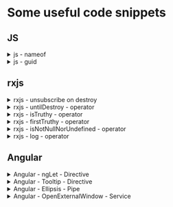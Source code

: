 # Some useful code snippets

## JS

<details>
    <summary>js - nameof</summary>

```typescript
// very simple nameof version to ensure type safety. usage: nameof<User>(‘name’)
export function nameof<T>(key: keyof T, instance?: T): keyof T {
  return key;
}
```

</details>
<details>
  <summary>js - guid</summary>

```typescript
export function guid() {
  function s4() {
    return Math.floor((1 + Math.random()) * 0x10000)
      .toString(16)
      .substring(1);
  }

  return s4() + s4() + "-" + s4() + "-" + s4() + "-" + s4() + "-" + s4() + s4() + s4();
}
```

</details>

## rxjs

<details>
  <summary>rxjs - unsubscribe on destroy</summary>

![unsubscribe on destroy](../assets/on-destroy.png "unsubscribe on destroy")

</details>

<details>
  <summary>rxjs - untilDestroy - operator</summary>

```typescript
import { MonoTypeOperatorFunction, Observable } from "rxjs";
import { takeUntil } from "rxjs/operators";

// create a symbol identify the observable I add to
// the component so it doesn't conflict with anything.
// I need this so I'm able to add the desired behaviour to the component.
export const destroy$ = Symbol("destroy$");

/**
 * An operator that takes until destroy it takes a components this a parameter
 * returns a pipeable RxJS operator.
 */
export const untilDestroy = <T>(component: any): MonoTypeOperatorFunction<T> => {
  const orignalDestroy = component.ngOnDestroy;
  if (orignalDestroy == null) {
    // Angular does not support dynamic added destroy methods
    // so make sure there is one.
    throw new Error("untilDestroy operator needs the component to have an ngOnDestroy method");
  }
  if (component[destroy$] === undefined) {
    // only hookup each component once.
    addDestroyObservableToComponent(component);
  }

  // pipe in the takeUntil destroy$ and return the source unaltered
  return takeUntil<T>(component[destroy$]);
};

/**
 * @internal
 */
export function addDestroyObservableToComponent(component: any) {
  component[destroy$] = new Observable<void>((observer) => {
    // keep track of the original destroy function,
    // the user might do something in there
    const orignalDestroy = component.ngOnDestroy;
    // replace the ngOndestroy
    component.ngOnDestroy = () => {
      // fire off the destroy observable
      observer.next();
      // complete the observable
      observer.complete();
      // and at last, call the original destroy
      orignalDestroy.call(component);
    };
    // return cleanup function.
    return (_: any) => (component[destroy$] = undefined);
  });
}
```

</details>

<details>
  <summary>rxjs - isTruthy - operator</summary>

```typescript
// same behaviour like filter(Boolean) but keeps the type.
// Maybe "is not null nor undefined" check would be better then isTruthy (which e.g. also filters true, '' or 0)
// but for legacy reasons we use that instead.
export function isTruthy<T>(): MonoTypeOperatorFunction<T> {
  return (source$: Observable<null | undefined | T>) => source$.pipe(filter(inputIsTruthy));
}

function inputIsTruthy<T>(input: null | undefined | T): boolean {
  return !!input;
}
```

</details>

<details>
  <summary>rxjs - firstTruthy - operator</summary>

```typescript
function firstTruthy<T>(): MonoTypeOperatorFunction<T> { 
  return input$ => input$.pipe(first(Boolean));
}

```

</details>

<details>
  <summary>rxjs - isNotNullNorUndefined - operator</summary>

```typescript
export function isNotNullNorUndefined<T>(): MonoTypeOperatorFunction<T> {
  return (source$: Observable<null | undefined | T>) => source$.pipe(filter(inputIsNotNullNorUndefined));
}

function inputIsNotNullNorUndefined<T>(input: null | undefined | T): boolean {
  return input !== null && input !== undefined;
}

```

</details>

<details>
  <summary>rxjs - log - operator</summary>

```typescript
export function log<T>(id: string = null, uniqueColor: boolean = true): MonoTypeOperatorFunction<T> {
  const tag = `Stream: ${id || guid()}`;
  let color = `color: #000000;`;

  if (uniqueColor) {
    const r = "88";
    const g = Math.floor(Math.random() * 256).toString(16);
    const b = Math.floor(Math.random() * 256).toString(16);
    color = `color: #${r}${g}${b}`;
  }

  return pipe(
    tap(
      (next) => console.log(`%c[${tag}: Next]`, color, next),
      (error) => console.log(`%c${tag}: Error]`, uniqueColor ? color : "color: #F44336;", error),
      () => console.log(`%c[${tag}: Complete]`, color)
    ),
    finalize(() => console.log(`%c[${tag}: Finalize]`, color))
  );
}
```

## </details>

## Angular

<details>
  <summary>Angular - ngLet - Directive</summary>

```typescript
import { NgModule, Directive, Input, TemplateRef, ViewContainerRef, OnInit } from "@angular/core";

export class NgLetContext {
  $implicit: any = null;
  ngLet: any = null;
}

@Directive({
  selector: "[ngLet]",
})
export class NgLetDirective implements OnInit {
  private _context = new NgLetContext();

  @Input()
  set ngLet(value: any) {
    this._context.$implicit = this._context.ngLet = value;
  }

  constructor(private _vcr: ViewContainerRef, private _templateRef: TemplateRef<NgLetContext>) {}

  ngOnInit() {
    this._vcr.createEmbeddedView(this._templateRef, this._context);
  }
}

@NgModule({
  declarations: [NgLetDirective],
  exports: [NgLetDirective],
})
export class NgLetModule {}
```

</details>

<details>
  <summary>Angular - Tooltip - Directive</summary>

```typescript
import { Directive, ElementRef, Input, OnDestroy, OnInit } from '@angular/core';
import { MatTooltip } from '@angular/material/tooltip';

@Directive({
  selector: '[showTooltipIfTruncated]'
})
export class ShowTooltipIfTruncatedDirective implements OnInit, OnDestroy {

  @Input() rmShowTooltipIfTruncated: 'useInnerText' | '' = '';

  private observer: ResizeObserver | null = null;

  constructor(
    private matTooltip: MatTooltip,
    private elementRef: ElementRef<HTMLElement>,
  ) {
  }

  public ngOnInit(): void {
    const element = this.elementRef.nativeElement;


    setTimeout(() => {
      if (this.rmShowTooltipIfTruncated === 'useInnerText') {
        this.matTooltip.message = element.innerText;
      }

      this.observer = new ResizeObserver(() => {
        this.matTooltip.disabled = element.scrollWidth <= element.clientWidth;
      });

      this.observer.observe(element);
    });
  }

  ngOnDestroy() {
    this.observer?.unobserve(this.elementRef.nativeElement);
  }
}

```

```html

<div class="ellipsis" matTooltip="" showTooltipIfTruncated="useInnerText" [target]="input">my inner text as tooltip</div>

```

</details>

<details>
  <summary>Angular - Ellipsis - Pipe</summary>

```typescript
import { Pipe, PipeTransform } from "@angular/core";

/**
 * Truncates text accordingly
 */
@Pipe({
  name: "ellipsis",
})
export class EllipsisPipe implements PipeTransform {
  transform(str: string, strLength: number = 250): string | null {
    if (str == null) {
      return null;
    }

    const withoutHtml = str.replace(/(<([^>]+)>)/gi, "");

    if (str.length >= strLength) {
      return `${withoutHtml.slice(0, strLength)}...`;
    }

    return withoutHtml;
  }
}
```

</details>

<details>
  <summary>Angular - OpenExternalWindow - Service</summary>

```typescript
import { Inject, Injectable } from "@angular/core";
import { WindowToken } from "src/app/core/window/window";

/**
 * Service to open an external website
 */
@Injectable()
export class OpenExternalWindowService {
  constructor(@Inject(WindowToken) private window: Window) {}

  openExternalWindowService(helpUrl: string): void {
    let url = "";
    if (!/^http[s]?:\/\//.test(helpUrl) && !helpUrl.toLowerCase().startsWith("file://")) {
      url += "https://";
    }

    url += helpUrl;
    this.window.open(url, "_blank");
  }
}
```

</details>
